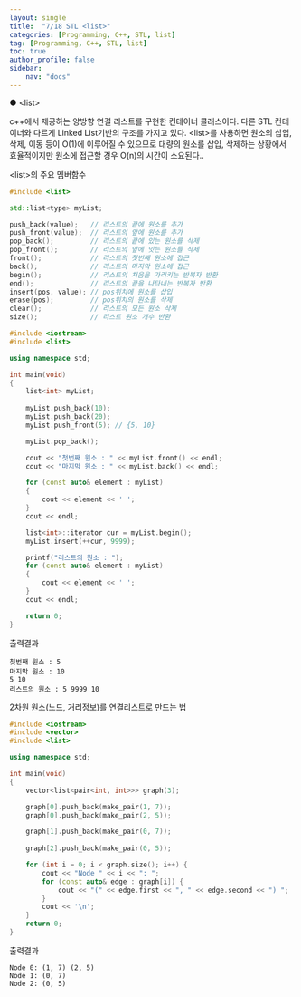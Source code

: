 ```yaml
---
layout: single
title:  "7/18 STL <list>"
categories: [Programming, C++, STL, list]
tag: [Programming, C++, STL, list]
toc: true
author_profile: false
sidebar:
    nav: "docs"
---
```


● \<list> 

c++에서 제공하는 양방향 연결 리스트를 구현한 컨테이너 클래스이다. 다른 STL 컨테이너와 다르게 Linked List기반의 구조를 가지고 있다. \<list>를 사용하면 원소의 삽입, 삭제, 이동 등이 O(1)에 이루어질 수 있으므로 대량의 원소를 삽입, 삭제하는 상황에서 효율적이지만 원소에 접근할 경우 O(n)의 시간이 소요된다..



\<list>의 주요 멤버함수

```c++
#include <list>

std::list<type> myList;

push_back(value); 	// 리스트의 끝에 원소를 추가
push_front(value);  // 리스트의 앞에 원소를 추가
pop_back();			// 리스트의 끝에 있는 원소를 삭제
pop_front();		// 리스트의 앞에 잇는 원소를 삭제
front();			// 리스트의 첫번째 원소에 접근
back();				// 리스트의 마지막 원소에 접근
begin();			// 리스트의 처음을 가리키는 반복자 반환
end();				// 리스트의 끝을 나타내는 반복자 반환
insert(pos, value); // pos위치에 원소를 삽입
erase(pos);			// pos위치의 원소를 삭제
clear();			// 리스트의 모든 원소 삭제
size();				// 리스트 원소 개수 반환
```



```c++
#include <iostream>
#include <list>

using namespace std;

int main(void)
{
    list<int> myList;
    
    myList.push_back(10);
    myList.push_back(20);
    myList.push_front(5); // {5, 10}

    myList.pop_back();

    cout << "첫번째 원소 : " << myList.front() << endl;
    cout << "마지막 원소 : " << myList.back() << endl;

    for (const auto& element : myList)
    {
        cout << element << ' ';
    }
    cout << endl;

    list<int>::iterator cur = myList.begin();
    myList.insert(++cur, 9999);

    printf("리스트의 원소 : ");
    for (const auto& element : myList)
    {
        cout << element << ' ';
    }
    cout << endl;

    return 0;
}
```

출력결과 

```
첫번째 원소 : 5
마지막 원소 : 10
5 10
리스트의 원소 : 5 9999 10
```



2차원 원소(노드, 거리정보)를 연결리스트로 만드는 법

```c++
#include <iostream>
#include <vector>
#include <list>

using namespace std;

int main(void)
{
	vector<list<pair<int, int>>> graph(3);

	graph[0].push_back(make_pair(1, 7));
	graph[0].push_back(make_pair(2, 5));

	graph[1].push_back(make_pair(0, 7));
	
	graph[2].push_back(make_pair(0, 5));

	for (int i = 0; i < graph.size(); i++) {
		cout << "Node " << i << ": ";
		for (const auto& edge : graph[i]) {
			cout << "(" << edge.first << ", " << edge.second << ") ";
		}
		cout << '\n';
	}
	return 0;
}
```

출력결과

```
Node 0: (1, 7) (2, 5)
Node 1: (0, 7)
Node 2: (0, 5)
```


